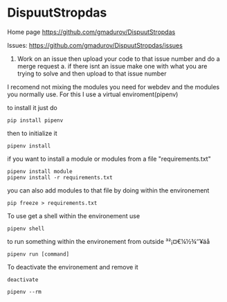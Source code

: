 # DispuutStropdas

Home page
https://github.com/gmadurov/DispuutStropdas

Issues:
https://github.com/gmadurov/DispuutStropdas/issues

1. Work on an issue then upload your code to that issue number and do a merge request
   a. if there isnt an issue make one with what you are trying to solve and then upload to that issue number

I recomend not mixing the modules you need for webdev and the modules you normally use. For this I use a virtual enviroment(pipenv)

to install it just do

```
pip install pipenv
```

then to initialize it

```
pipenv install
```

if you want to install a module or modules from a file "requirements.txt"

```
pipenv install module
pipenv install -r requirements.txt
```

you can also add modules to that file by doing within the environement

```
pip freeze > requirements.txt
```

To use get a shell within the environement use

```
pipenv shell
```

to run something within the environement from outside
³²¡¤€¼½¾‘’¥äå
```
pipenv run [command]
```

To deactivate the environement and remove it

```
deactivate

pipenv --rm
```

